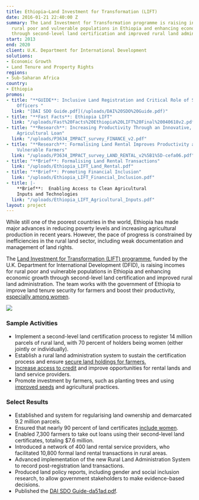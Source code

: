 ```yaml
---
title: Ethiopia—Land Investment for Transformation (LIFT)
date: 2016-01-21 22:40:00 Z
summary: The Land Investment for Transformation programme is raising incomes for the
  rural poor and vulnerable populations in Ethiopia and enhancing economic growth
  through second-level land certification and improved rural land administration.
start: 2013
end: 2020
client: U.K. Department for International Development
solutions:
- Economic Growth
- Land Tenure and Property Rights
regions:
- Sub-Saharan Africa
country:
- Ethiopia
promos:
- title: "**GUIDE**: Inclusive Land Registration and Critical Role of Social Development
    Officers "
  link: "[DAI SDO Guide.pdf](/uploads/DAI%20SDO%20Guide.pdf)"
- title: "**Fast Facts**: Ethiopia LIFT"
  link: "/uploads/Fast%20Facts%20Ethiopia%20LIFT%20Final%20040618v2.pdf"
- title: "**Research**: Increasing Productivity Through an Innovative, Individual-based
    Agricultural Loan"
  link: "/uploads/P3634_IMPACT_survey_FINANCE_v2.pdf"
- title: "**Research**: Formalising Land Rental Improves Productivity and Benefits
    Vulnerable Farmers"
  link: "/uploads/P3634_IMPACT_survey_LAND_RENTAL_v2%5B1%5D-cefa06.pdf"
- title: "**Brief**: Formalising Land Rental Transactions"
  link: "/uploads/Ethiopia_LIFT_Land_Rental.pdf"
- title: "**Brief**: Promoting Financial Inclusion"
  link: "/uploads/Ethiopia_LIFT_Financial_Inclusion.pdf"
- title: |-
    **Brief**:  Enabling Access to Clean Agricultural
    Inputs and Technologies
  link: "/uploads/Ethiopia_LIFT_Agricultural_Inputs.pdf"
layout: project
---
```


While still one of the poorest countries in the world, Ethiopia has made major advances in reducing poverty levels and increasing agricultural production in recent years. However, the pace of progress is constrained by inefficiencies in the rural land sector, including weak documentation and management of land rights.

The [Land Investment for Transformation (LIFT) programme](https://liftethiopia.com/), funded by the U.K. Department for International Development (DFID), is raising incomes for rural poor and vulnerable populations in Ethiopia and enhancing economic growth through second-level land certification and improved rural land administration. The team works with the government of Ethiopia to improve land tenure security for farmers and boost their productivity, [especially among women](http://dai-global-developments.com/articles/womens-land-rights-and-the-problem-of-polygamy-a-proposal-in-ethiopia).

![](https://assetify-dai.com/projects/Liftnew.jpg)

### Sample Activities

* Implement a second-level land certification process to register 14 million parcels of rural land, with 70 percent of holders being women (either jointly or individually).
* Establish a rural land administration system to sustain the certification process and ensure [secure land holdings for farmers.](http://www.seepnetwork.org/blog/improved-land-security-promotes-financial-inclusion-ethiopian-farmers)
* [Increase access to credit](https://beamexchange.org/community/blogs/2017/11/13/land-tenure-security-financial-inclusion/) and improve opportunities for rental lands and land service providers.
* Promote investment by farmers, such as planting trees and using [improved seeds](http://dai-global-developments.com/articles/four-recommendations-for-strengthening-seed-systems/) and agricultural practices.

### Select Results

* Established and system for regularising land ownership and demarcated 9.2 million parcels.
* Ensured that nearly 90 percent of land certificates [include women](https://dai-global-developments.com/articles/lift-ensuring-women-and-vulnerable-groups-reap-full-benefits-of-land-certification-in-ethiopia).
* Enabled 7,300 farmers to take out loans using their second-level land certificates, totaling $7.6 million.
* Introduced a network of 400 land rental service providers, who facilitated 10,800 formal land rental transactions in rural areas.
* Advanced implementation of the new Rural Land Administration System to record post-registration land transactions.
* Produced land policy reports, including gender and social inclusion research, to allow government stakeholders to make evidence-based decisions.
* Published the [DAI SDO Guide-da51ad.pdf](/uploads/DAI%20SDO%20Guide-da51ad.pdf).